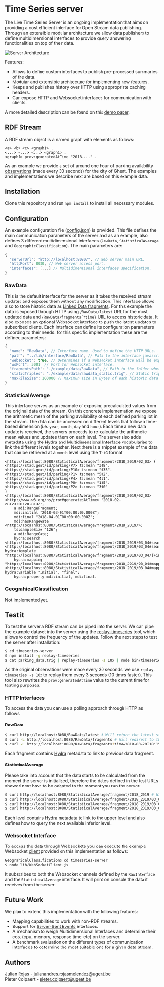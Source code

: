 # Time Series server

The Live Time Series Server is an ongoing implementation that aims on providing a cost efficient interface for Open Stream data publishing. Through an extensible modular architecture we allow data publishers to define [multidimensional interfaces](http://ceur-ws.org/Vol-1666/paper-03.pdf) to provide query answering functionalities on top of their data.

![Server Architecture](https://linkedtimeseries.github.io/timeseries-demo-paper/media/images/fig1.png)

Features:

- Allows to define custom interfaces to publish pre-processed summaries of the data.
- Modular and extensible architecture for implementing new features.
- Keeps and publishes history over HTTP using appropriate caching headers.
- Can expose HTTP and Websocket interfaces for communication with clients.

A more detailed description can be found on this [demo paper](https://linkedtimeseries.github.io/timeseries-demo-paper/).

## RDF Stream

A RDF stream object is a named graph with elements as follows:

```
<a> <b> <c> <graph1> .
<...> <...> <...> <graph1> .
<graph1> prov:generatedAtTime "2018-..." .
```

As an example we provide a set of around one hour of parking availability [observations](https://github.com/linkedtimeseries/timeseries-server/blob/master/parking_data.trig)
(made every 30 seconds) for the city of Ghent. The examples and implementations we describe next are based on this example data.

## Installation

Clone this repository and run `npm install` to install all necessary modules.

## Configuration

An example configuration file ([config.json](https://github.com/linkedtimeseries/timeseries-server/blob/master/config.json))
is provided. This file defines the main communication parameters of the server and as an example, also defines 3 different
multidimensional interfaces (`RawData`, `StatisticalAverage` and `GeographicClassification`). The main parameters are:

```js
{
  "serverUrl": "http://localhost:8080/", // Web server main URL.
  "httpPort": 8080, // Web server access port.
  "interfaces": [...] // Multidimensional interfaces specification.
}
```

### RawData

This is the default interface for the server as it takes the received stream updates and exposes them without any modification.
This interface allows also to store historic data as [Linked Data fragments](http://linkeddatafragments.org/). For this example
the data is exposed through HTTP using `/RawData/latest` URL for the most updated data and `/RawData/fragments{?time}` URL
to access historic data. It also exposes an optional Websocket interface to push the latest updates to subscribed clients.
Each interface can define its configuration parameters according to their needs. for this specific implementation these are
the defined parameters:

```js
{
  "name": "RawData", // Interface name. Used to define the HTTP URLs.
  "path": "../lib/interface/RawData", // Path to the interface javascript implementation. Used to dynamic module loading.
  "websocket": true, // Determines if a Websocket interface will be exposed.
  "wsPort": 3001, // Port for Websocket interface.
  "fragmentsPath": "./example/data/RawData", // Path to the folder where the historic data will be stored.
  "staticTriples": "./example/data/rawdata_static.trig", // Static triples to be aggregated to the data stream.
  "maxFileSize": 100000 // Maximun size in Bytes of each historic data fragment.
}
```

### StatisticalAverage

This interface serves as an example of exposing precalculated values from the original data of the stream. On this concrete implementation we expose the arithmetic mean of the parking availability of each defined parking lot in the stream. The data can be accessed on different levels that follow a time-based dimension (i.e. `year`, `month`, `day` and `hour`). Each time a new data update is received, the servers proceeds to re-calculate the arithmetic mean values and updates them on each level. The server also adds metadata using the [Hydra](http://www.hydra-cg.com/spec/latest/core/) and [Multidimensional Interface](http://semweb.datasciencelab.be/ns/multidimensional-interface/#RangeGate) vocabularies to link the different levels together. Next there is a snippet example of the data that can be retrieved at a `month` level using the `TriG` format:

```trig
<http://localhost:8080/StatisticalAverage/fragment/2018_2019/02_03> {
<https://stad.gent/id/parking/P7> ts:mean "348".
<https://stad.gent/id/parking/P10> ts:mean "635".
<https://stad.gent/id/parking/P1> ts:mean "502".
<https://stad.gent/id/parking/P4> ts:mean "411".
<https://stad.gent/id/parking/P8> ts:mean "125".
<https://stad.gent/id/parking/P2> ts:mean "390"
}
<http://localhost:8080/StatisticalAverage/fragment/2018_2019/02_03> <http://www.w3.org/ns/prov#generatedAtTime> "2018-02-28T23:58:20.813Z";
    a mdi:RangeFragment;
    mdi:initial "2018-03-01T00:00:00.000Z";
    mdi:final "2018-04-01T00:00:00.000Z";
    mdi:hasRangeGate <http://localhost:8080/StatisticalAverage/fragment/2018_2019/>;
    ts:sampleSize "126";
    a mdi:RangeGate;
    hydra:search <http://localhost:8080/StatisticalAverage/fragment/2018_2019/03_04#search>.
<http://localhost:8080/StatisticalAverage/fragment/2018_2019/03_04#search> hydra:template "http://localhost:8080/StatisticalAverage/fragment/2018_2019/03_04/{+initial_final}";
    hydra:mapping "http://localhost:8080/StatisticalAverage/fragment/2018_2019/03_04#mapping".
<http://localhost:8080/StatisticalAverage/fragment/2018_2019/03_04#mapping> hydra:variable "initial", "final";
    hydra:property mdi:initial, mdi:final.
```

### GeograhicalClassification

Not implemented yet.

## Test it

To test the server a RDF stream can be piped into the server. We can pipe the example dataset into the server using the [replay-timeseries](https://www.npmjs.com/package/replay-timeseries) tool, which allows to control the frequency of the updates. Follow the next steps to test the server after installation:

```bash
$ cd timeseries-server
$ npm install -g replay-timeseries
$ cat parking_data.trig | replay-timeseries -s 10x | node bin/timeseries-server.js -c config.json
```

As the original observations were made every 30 seconds, we use `replay-timeseries -s 10x` to replay them every 3 seconds (10 times faster). This tool also rewrites the `prov:generatedAtTime` value to the current time for testing purposes.

### HTTP Interfaces

To access the data you can use a polling approach through HTTP as follows:

#### RawData

```bash
$ curl http://localhost:8080/RawData/latest # Will return the latest stream update.
$ curl -L http://localhost:8080/RawData/fragments # Will redirect to the most recent data fragment.
$ curl -L http://localhost:8080/RawData/fragments?time=2018-03-20T10:15:00.000Z # Will redirect to the fragment containing observations starting on the given time
```

Each fragment contains [Hydra](http://www.hydra-cg.com/spec/latest/core/) metadata to link to previous data fragment.

#### StatisticalAverage

Please take into account that the data starts to be calculated from the moment the server is initialized, therefore the dates defined in the test URLs showed next have to be adapted to the moment you run the server.

```bash
$ curl http://localhost:8080/StatisticalAverage/fragment/2018_2019 # Will return the available calculated averages for the year 2018.
$ curl http://localhost:8080/StatisticalAverage/fragment/2018_2019/03_04 # Will return the available calculated averages for the month 2018/03.
$ curl http://localhost:8080/StatisticalAverage/fragment/2018_2019/03_04/25_26 # Will return the available calculated averages for the day 2018/03/25.
$ curl http://localhost:8080/StatisticalAverage/fragment/2018_2019/03_04/25_26/15_16 # Will return the available calculated averages for the hour 2018/03/25 15:00.
```

Each level contains [Hydra](http://www.hydra-cg.com/spec/latest/core/) metadata to link to the upper level and also defines how to query the next available inferior level.

### Websocket Interface

To access the data through Websockets you can execute the example Websocket [client](https://github.com/linkedtimeseries/timeseries-server/blob/master/lib/WebSocketClient.js)
provided on this implementation as follows:

```bash
GeograhicalClassification$ cd timeseries-server
$ node lib/WebSocketClient.js
```

It subscribes to both the Websocket channels defined by the `RawInterface` and the `StatisticalAverage` interface. It will print on console the data it receives from the server.

## Future Work

We plan to extend this implementation with the following features:

- Mapping capabilities to work with non-RDF streams.
- Support for [Server-Sent Events](https://html.spec.whatwg.org/multipage/server-sent-events.html#server-sent-events) interfaces.
- A mechanism to weigh Multidimensional Interfaces and determine their cost (cpu, memory, response time, etc) on the server.
- A benchmark evaluation on the different types of communication interfaces to determine the most suitable one for a given data stream.

## Authors

Julian Rojas - julianandres.rojasmelendez@ugent.be  
Pieter Colpaert - pieter.colpaert@ugent.be
